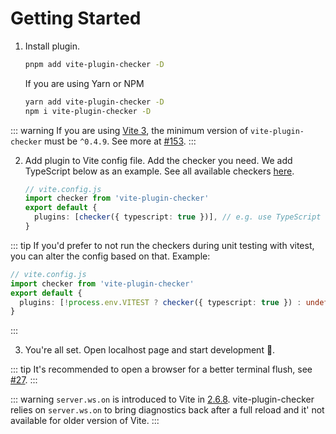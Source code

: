 # Getting Started

1. Install plugin.

   ```bash
   pnpm add vite-plugin-checker -D
   ```

   If you are using Yarn or NPM

   ```bash
   yarn add vite-plugin-checker -D
   npm i vite-plugin-checker -D
   ```

::: warning
If you are using [Vite 3](https://vitejs.dev/blog/announcing-vite3.html), the minimum version of `vite-plugin-checker` must be `^0.4.9`. See more at [#153](https://github.com/fi3ework/vite-plugin-checker/pull/153).
:::

2. Add plugin to Vite config file. Add the checker you need. We add TypeScript below as an example. See all available checkers [here](/checkers/overview).

   ```ts
   // vite.config.js
   import checker from 'vite-plugin-checker'
   export default {
     plugins: [checker({ typescript: true })], // e.g. use TypeScript check
   }
   ```

::: tip
If you'd prefer to not run the checkers during unit testing with vitest, you can alter the config based on that. Example:

```ts
// vite.config.js
import checker from 'vite-plugin-checker'
export default {
  plugins: [!process.env.VITEST ? checker({ typescript: true }) : undefined],
}
```

:::

3. You're all set. Open localhost page and start development 🚀.

::: tip
It's recommended to open a browser for a better terminal flush, see [#27](https://github.com/fi3ework/vite-plugin-checker/pull/27).
:::

::: warning
`server.ws.on` is introduced to Vite in [2.6.8](https://github.com/vitejs/vite/blob/main/packages/vite/CHANGELOG.md#268-2021-10-18). vite-plugin-checker relies on `server.ws.on` to bring diagnostics back after a full reload and it' not available for older version of Vite.
:::

